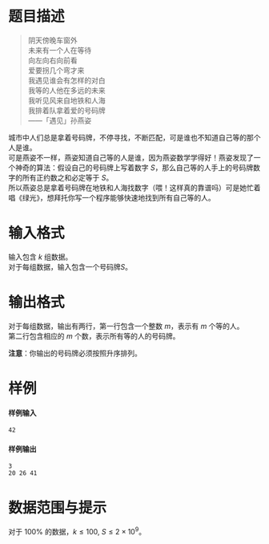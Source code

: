 
# 题目描述

> 阴天傍晚车窗外  
未来有一个人在等待  
向左向右向前看  
爱要拐几个弯才来  
我遇见谁会有怎样的对白  
我等的人他在多远的未来  
我听见风来自地铁和人海  
我排着队拿着爱的号码牌  
——「遇见」孙燕姿

城市中人们总是拿着号码牌，不停寻找，不断匹配，可是谁也不知道自己等的那个人是谁。  
可是燕姿不一样，燕姿知道自己等的人是谁，因为燕姿数学学得好！燕姿发现了一个神奇的算法：假设自己的号码牌上写着数字 $S$，那么自己等的人手上的号码牌数字的所有正约数之和必定等于 $S$。  
所以燕姿总是拿着号码牌在地铁和人海找数字（喂！这样真的靠谱吗）可是她忙着唱《绿光》，想拜托你写一个程序能够快速地找到所有自己等的人。

# 输入格式

输入包含 $k$ 组数据。  
对于每组数据，输入包含一个号码牌$S$。

# 输出格式

对于每组数据，输出有两行，第一行包含一个整数 $m$，表示有 $m$ 个等的人。  
第二行包含相应的 $m$ 个数，表示所有等的人的号码牌。

**注意**：你输出的号码牌必须按照升序排列。

# 样例

#### 样例输入
```plain
42
```

#### 样例输出
```plain
3
20 26 41
```

# 数据范围与提示

对于 $100\%$ 的数据，$k \leq 100,\ S \leq 2 \times 10^9$。

